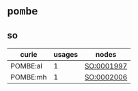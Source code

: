 # `pombe`

## so

| curie    |   usages | nodes                                                   |
|----------|----------|---------------------------------------------------------|
| POMBE:al |        1 | [SO:0001997](http://purl.obolibrary.org/obo/SO_0001997) |
| POMBE:mh |        1 | [SO:0002006](http://purl.obolibrary.org/obo/SO_0002006) |

